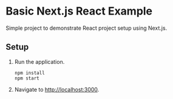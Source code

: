 # Basic Next.js React Example

Simple project to demonstrate React project setup using Next.js.

## Setup

1. Run the application.

   ```shell
   npm install
   npm start
   ```

1. Navigate to <http://localhost:3000>.
